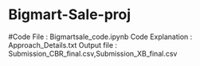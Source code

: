 # Bigmart-Sale-proj
#Code File : Bigmartsale_code.ipynb
Code Explanation : Approach_Details.txt
Output file : Submission_CBR_final.csv,Submission_XB_final.csv 



